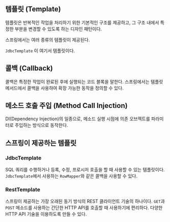 ## 템플릿 (Template)

템플릿은 반복적인 작업을 처리하기 위한 기본적인 구조를 제공하고, 그 구조 내에서 특정한 부분을 변경할 수 있도록 하는 디자인 패턴이다.

스프링에서는 여러 종류의 템플릿이 제공된다.

`JdbcTemplate` 이 여기서 템플릿이다.

## 콜백 (Callback)

콜백은 특정한 작업이 완료된 후에 실행되는 코드 블록을 말한다. 스프링에서는 템플릿 메서드에서 콜백을 사용하여 확장 가능한 동작을 정의할 수 있다.

## 메소드 호출 주입 (Method Call Injection)

DI(Dependency Injection)의 일종으로, 메소드 실행 시점에 의존 오브젝트를 파라미터로 주입하는 방식으로 동작한다.

## 스프링이 제공하는 템플릿

### JdbcTemplate

SQL 쿼리를 수행하거나 등록, 수정, 프로시저 호출을 할 때 사용할 수 있는 템플릿이다. `JdbcTemplate`에서 사용하는 `RowMapper`와 같은 콜백을 사용할 수 있다.

### RestTemplate

스프링이 제공하는 가장 오래된 동기 방식의 REST 클라이언트 기술의 하나이다. `GET`과 `POST` 메소드를 사용하는 간단한 HTTP API를 호출할 때 사용하기에 편리하다. 다양한 HTTP API 기술을 이용하도록 만들 수 있다.
